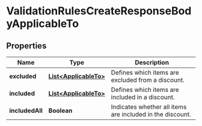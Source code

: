 

# ValidationRulesCreateResponseBodyApplicableTo


## Properties

| Name | Type | Description |
|------------ | ------------- | ------------- |
|**excluded** | [**List&lt;ApplicableTo&gt;**](ApplicableTo.md) | Defines which items are excluded from a discount. |
|**included** | [**List&lt;ApplicableTo&gt;**](ApplicableTo.md) | Defines which items are included in a discount. |
|**includedAll** | **Boolean** | Indicates whether all items are included in the discount. |



